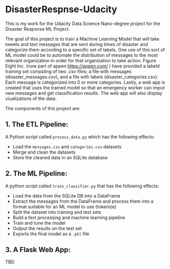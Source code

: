 # DisasterRespnse-Udacity
This is my work for the Udacity Data Science Nano-degree project for the Disaster Response ML Project.

The goal of this project is to train a Machine Learning Model that will take tweets and text messages that are sent during times of disaster and categorize them according to a specific set of labels.  One use of this sort of ML model could be to automate the distribution of messages to the most relevant organization in order for that organization to take action.  Figure Eight Inc.  (now part of appen  https://appen.com/ ) have provided a labeld training set consisting of two .csv files; a file with messages (disaster_messages.csv), and a file with labels (disaster_categories.csv).  Each message is categorized into 0 or more categories.  Lastly, a web app is created that uses the trained model so that an emergency worker can imput new messages and get classification results.  The web app will also display viualizations of the data.  

The components of this project are:

## 1. The ETL Pipeline:
 
A Python script called `process_data.py` which has the following effects:
 - Load the `messages.csv` and `categories.csv` datasets
 - Merge and clean the datasets
 - Store the cleaned data in an SQLite database
    
## 2. The ML Pipeline:
 
  A python script called `train_classifier.py` that has the following effects:
   - Load the data from the SQLite DB into a DataFrame
   - Extract the messages from the DataFrame and process them into a format suitable
     for an ML model to use (tokenize)
   - Split the dataset into training and test sets
   - Build a text processing and machine learning pipeline
   - Train and tune the model
   - Output the results on the test set
   - Exports the final model as a `.pkl` file
 
 ## 3. A Flask Web App:
 
 TBD
